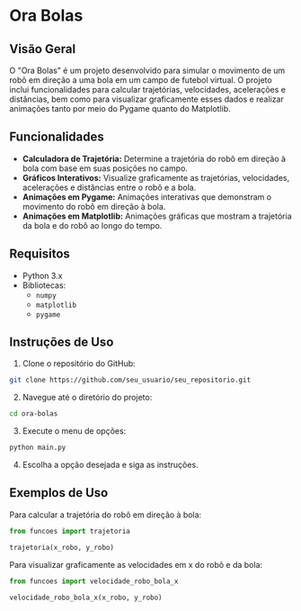 
# **Ora Bolas**

## **Visão Geral**

O "Ora Bolas" é um projeto desenvolvido para simular o movimento de um robô em direção a uma bola em um campo de futebol virtual. O projeto inclui funcionalidades para calcular trajetórias, velocidades, acelerações e distâncias, bem como para visualizar graficamente esses dados e realizar animações tanto por meio do Pygame quanto do Matplotlib.

## **Funcionalidades**

- **Calculadora de Trajetória:** Determine a trajetória do robô em direção à bola com base em suas posições no campo.
- **Gráficos Interativos:** Visualize graficamente as trajetórias, velocidades, acelerações e distâncias entre o robô e a bola.
- **Animações em Pygame:** Animações interativas que demonstram o movimento do robô em direção à bola.
- **Animações em Matplotlib:** Animações gráficas que mostram a trajetória da bola e do robô ao longo do tempo.

## **Requisitos**

- Python 3.x
- Bibliotecas:
  - `numpy`
  - `matplotlib`
  - `pygame`

## **Instruções de Uso**

1. Clone o repositório do GitHub:

```bash
git clone https://github.com/seu_usuario/seu_repositorio.git
```

2. Navegue até o diretório do projeto:

```bash
cd ora-bolas
```

3. Execute o menu de opções:

```bash
python main.py
```

4. Escolha a opção desejada e siga as instruções.

## **Exemplos de Uso**

Para calcular a trajetória do robô em direção à bola:

```python
from funcoes import trajetoria

trajetoria(x_robo, y_robo)
```

Para visualizar graficamente as velocidades em x do robô e da bola:

```python
from funcoes import velocidade_robo_bola_x

velocidade_robo_bola_x(x_robo, y_robo)
```

